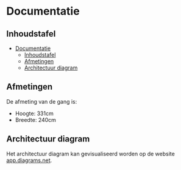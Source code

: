 # Documentatie

## Inhoudstafel

- [Documentatie](#documentatie)
  - [Inhoudstafel](#inhoudstafel)
  - [Afmetingen](#afmetingen)
  - [Architectuur diagram](#architectuur-diagram)

## Afmetingen

De afmeting van de gang is:

- Hoogte: 331cm
- Breedte: 240cm

## Architectuur diagram

Het architectuur diagram kan gevisualiseerd worden op de website [app.diagrams.net](https://app.diagrams.net/).

